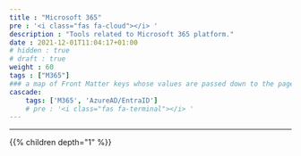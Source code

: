 ```yaml
---
title : "Microsoft 365"
pre : '<i class="fas fa-cloud"></i> '
description : "Tools related to Microsoft 365 platform."
date : 2021-12-01T11:04:17+01:00
# hidden : true
# draft : true
weight : 60
tags : ["M365"]
### a map of Front Matter keys whose values are passed down to the page's descendants unless overwritten by self or a closer ancestor's cascade. 
cascade:
    tags: ['M365', 'AzureAD/EntraID']
    # pre : '<i class="fas fa-terminal"></i> '
---
```


---

{{% children depth="1" %}}
